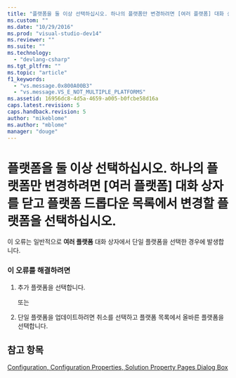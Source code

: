 ```yaml
---
title: "플랫폼을 둘 이상 선택하십시오. 하나의 플랫폼만 변경하려면 [여러 플랫폼] 대화 상자를 닫고 플랫폼 드롭다운 목록에서 변경할 플랫폼을 선택하십시오. | Microsoft Docs"
ms.custom: ""
ms.date: "10/29/2016"
ms.prod: "visual-studio-dev14"
ms.reviewer: ""
ms.suite: ""
ms.technology: 
  - "devlang-csharp"
ms.tgt_pltfrm: ""
ms.topic: "article"
f1_keywords: 
  - "vs.message.0x800A00B3"
  - "vs.message.VS_E_NOT_MULTIPLE_PLATFORMS"
ms.assetid: 16956dc8-4d5a-4659-a005-b0fcbe58d16a
caps.latest.revision: 5
caps.handback.revision: 5
author: "mikeblome"
ms.author: "mblome"
manager: "douge"
---
```

# 플랫폼을 둘 이상 선택하십시오. 하나의 플랫폼만 변경하려면 [여러 플랫폼] 대화 상자를 닫고 플랫폼 드롭다운 목록에서 변경할 플랫폼을 선택하십시오.
이 오류는 일반적으로 **여러 플랫폼** 대화 상자에서 단일 플랫폼을 선택한 경우에 발생합니다.  
  
### 이 오류를 해결하려면  
  
1.  추가 플랫폼을 선택합니다.  
  
     또는  
  
2.  단일 플랫폼을 업데이트하려면 취소를 선택하고 플랫폼 목록에서 올바른 플랫폼을 선택합니다.  
  
## 참고 항목  
 [Configuration, Configuration Properties, Solution Property Pages Dialog Box](http://msdn.microsoft.com/ko-kr/51d285ef-84a0-4a26-8ae1-c1aae9d81859)